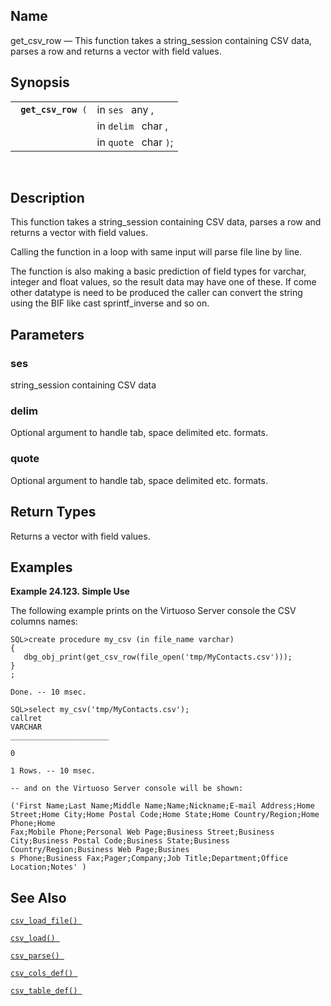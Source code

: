 <div id="fn_get_csv_row" class="refentry">

<div class="titlepage">

</div>

<div class="refnamediv">

## Name

get_csv_row — This function takes a string_session containing CSV data,
parses a row and returns a vector with field values.

</div>

<div class="refsynopsisdiv">

## Synopsis

<div id="fsyn_get_csv_row" class="funcsynopsis">

|                          |                       |
|--------------------------|-----------------------|
| ` `**`get_csv_row`**` (` | in `ses ` any ,       |
|                          | in `delim ` char ,    |
|                          | in `quote ` char `)`; |

<div class="funcprototype-spacer">

 

</div>

</div>

</div>

<div id="desc_get_csv_row" class="refsect1">

## Description

This function takes a string_session containing CSV data, parses a row
and returns a vector with field values.

Calling the function in a loop with same input will parse file line by
line.

The function is also making a basic prediction of field types for
varchar, integer and float values, so the result data may have one of
these. If come other datatype is need to be produced the caller can
convert the string using the BIF like cast sprintf_inverse and so on.

</div>

<div id="params_get_csv_row" class="refsect1">

## Parameters

<div id="id89467" class="refsect2">

### ses

string_session containing CSV data

</div>

<div id="id89470" class="refsect2">

### delim

Optional argument to handle tab, space delimited etc. formats.

</div>

<div id="id89473" class="refsect2">

### quote

Optional argument to handle tab, space delimited etc. formats.

</div>

</div>

<div id="ret_get_csv_row" class="refsect1">

## Return Types

Returns a vector with field values.

</div>

<div id="examples_get_csv_row" class="refsect1">

## Examples

<div id="ex_get_csv_row" class="example">

**Example 24.123. Simple Use**

<div class="example-contents">

The following example prints on the Virtuoso Server console the CSV
columns names:

``` programlisting
SQL>create procedure my_csv (in file_name varchar)
{
   dbg_obj_print(get_csv_row(file_open('tmp/MyContacts.csv')));
}
;

Done. -- 10 msec.

SQL>select my_csv('tmp/MyContacts.csv');
callret
VARCHAR
______________________

0

1 Rows. -- 10 msec.

-- and on the Virtuoso Server console will be shown:

('First Name;Last Name;Middle Name;Name;Nickname;E-mail Address;Home Street;Home City;Home Postal Code;Home State;Home Country/Region;Home Phone;Home
Fax;Mobile Phone;Personal Web Page;Business Street;Business City;Business Postal Code;Business State;Business Country/Region;Business Web Page;Busines
s Phone;Business Fax;Pager;Company;Job Title;Department;Office Location;Notes' )
```

</div>

</div>

  

</div>

<div id="seealso_get_csv_row" class="refsect1">

## See Also

<a href="fn_csv_load_file.html" class="link" title="csv_load_file"><code
class="function">csv_load_file() </code></a>

<a href="fn_csv_load.html" class="link" title="csv_load"><code
class="function">csv_load() </code></a>

<a href="fn_csv_parse.html" class="link" title="csv_parse"><code
class="function">csv_parse() </code></a>

<a href="fn_csv_cols_def.html" class="link" title="csv_cols_def"><code
class="function">csv_cols_def() </code></a>

<a href="fn_csv_table_def.html" class="link" title="csv_table_def"><code
class="function">csv_table_def() </code></a>

</div>

</div>
